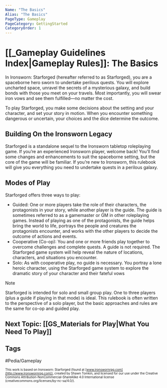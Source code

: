 ```yaml
---
Name: "The Basics"
Alias: "The Basics"
PageType: Gameplay
PageCategory: GettingStarted
CategoryOrder: 1
---
```

# [[_Gameplay Guidelines Index|Gameplay Rules]]: The Basics
In Ironsworn: Starforged (hereafter referred to as Starforged), you are a spaceborne hero sworn to undertake perilous quests. You will explore uncharted space, unravel the secrets of a mysterious galaxy, and build bonds with those you meet on your travels. Most importantly, you will swear iron vows and see them fulfilled—no matter the cost.

To play Starforged, you make some decisions about the setting and your character, and set your story in motion. When you encounter something dangerous or uncertain, your choices and the dice determine the outcome. 

## Building On the Ironsworn Legacy
Starforged is a standalone sequel to the Ironsworn tabletop roleplaying game. If you’re an experienced Ironsworn player, welcome back! You’ll find some changes and enhancements to suit the spaceborne setting, but the core of the game will be familiar. If you’re new to Ironsworn, this rulebook will give you everything you need to undertake quests in a perilous galaxy. 

## Modes of Play
Starforged offers three ways to play: 
- Guided: One or more players take the role of their characters, the protagonists in your story, while another player is the guide. The guide is sometimes referred to as a gamemaster or GM in other roleplaying games. Instead of playing as one of the protagonists, the guide helps bring the world to life, portrays the people and creatures the protagonists encounter, and works with the other players to decide the outcome of actions and events. 
- Cooperative (Co-op): You and one or more friends play together to overcome challenges and complete quests. A guide is not required. The Starforged game system will help reveal the nature of locations, characters, and situations you encounter. 
- Solo: As with cooperative play, no guide is necessary. You portray a lone heroic character, using the Starforged game system to explore the dramatic story of your character and their fateful vows

> [!note]
> Starforged is intended for solo and small group play. One to three players (plus a guide if playing in that mode) is ideal. This rulebook is often written to the perspective of a solo player, but the basic approaches and rules are the same for co-op and guided play.

## Next Topic: [[GS_Materials for Play|What You Need To Play]]

## Tags
#Pedia/Gameplay 


<font size=-2>This work is based on Ironsworn: Starforged (found at [www.ironswornrpg.com](http://www.ironswornrpg.com)), created by Shawn Tomkin, and licensed for our use under the Creative Commons Attribution-NonCommercial-ShareAlike 4.0 International license  (creativecommons.org/licenses/by-nc-sa/4.0/).</font>